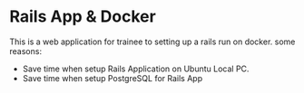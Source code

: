# Rails App & Docker

This is a web application for trainee to setting up a rails run on docker. some reasons: 
- Save time when setup Rails Application on Ubuntu Local PC.
- Save time when setup PostgreSQL for Rails App
